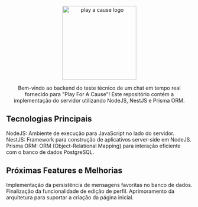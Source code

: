 <p align="center">
  <a href="http://nestjs.com/" target="blank"><img src="https://play.foracause.com.br/wp-content/uploads/2023/10/cropped-PFAC_Logo-5_page-0003.jpg" width="200" alt="play a cause logo" /></a>
</p>



  <p align="center">Bem-vindo ao backend do teste técnico de um chat em tempo real fornecido para "Play For A Cause"! Este repositório contém a implementação do servidor utilizando NodeJS, NestJS e Prisma ORM.</p>



## Tecnologias Principais

NodeJS: Ambiente de execução para JavaScript no lado do servidor. <br>
NestJS: Framework para construção de aplicativos server-side em NodeJS. <br>
Prisma ORM: ORM (Object-Relational Mapping) para interação eficiente com o banco de dados PostgreSQL.


## Próximas Features e Melhorias
Implementação da persistência de mensagens favoritas no banco de dados.
Finalização da funcionalidade de edição de perfil.
Aprimoramento da arquitetura para suportar a criação da página inicial.


